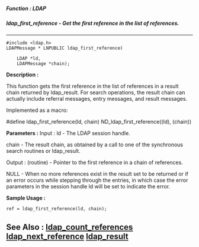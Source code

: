 ##### Function : LDAP
##### ldap_first_reference - Get the first reference in the list of references.
---
```
#include <ldap.h>
LDAPMessage * LNPUBLIC ldap_first_reference(

	LDAP *ld,
	LDAPMessage *chain);
```
**Description :**

This function gets the first reference in the list of references in a result 
chain returned by ldap_result.  For search operations, the result chain can 
actually include referral messages, entry messages, and result messages.

Implemented as a macro:

#define ldap_first_reference(ld, chain) ND_ldap_first_reference((ld), (chain)) 

**Parameters :**
Input :
ld  -  The LDAP session handle.

chain  -  The result chain, as obtained by a call to one of the synchronous search routines or ldap_result.

Output :
(routine)  -  Pointer to the first reference in a chain of references.

NULL  - When no more references exist in the result set to be returned or if an error occurs while stepping through the entries, in which
case the error parameters in the session handle ld will be set to indicate the error.



**Sample Usage :**
```
ref = ldap_first_reference(ld, chain);
```
**See Also :**
[ldap_count_references](/domino-c-api-docs/reference/Func/ldap_count_references)
[ldap_next_reference](/domino-c-api-docs/reference/Func/ldap_next_reference)
[ldap_result](/domino-c-api-docs/reference/Func/ldap_result)
---
